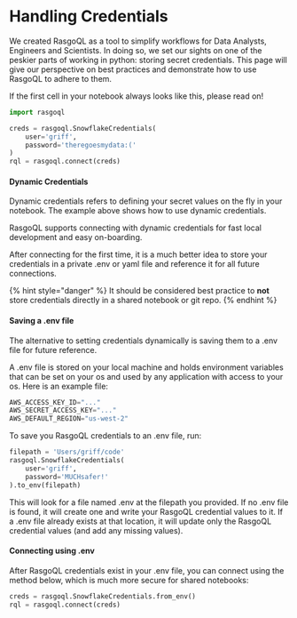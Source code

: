 # Handling Credentials

We created RasgoQL as a tool to simplify workflows for Data Analysts, Engineers and Scientists. In doing so, we set our sights on one of the peskier parts of working in python: storing secret credentials. This page will give our perspective on best practices and demonstrate how to use RasgoQL to adhere to them.

If the first cell in your notebook always looks like this, please read on!

```python
import rasgoql

creds = rasgoql.SnowflakeCredentials(
    user='griff',
    password='theregoesmydata:('
)
rql = rasgoql.connect(creds)
```

#### Dynamic Credentials

Dynamic credentials refers to defining your secret values on the fly in your notebook. The example above shows how to use dynamic credentials.

RasgoQL supports connecting with dynamic credentials for fast local development and easy on-boarding.

After connecting for the first time, it is a much better idea to store your credentials in a private .env or yaml file and reference it for all future connections.

{% hint style="danger" %}
It should be considered best practice to **not** store credentials directly in a shared notebook or git repo.
{% endhint %}

#### Saving a .env file

The alternative to setting credentials dynamically is saving them to a .env file for future reference.

A .env file is stored on your local machine and holds environment variables that can be set on your os and used by any application with access to your os. Here is an example file:

```python
AWS_ACCESS_KEY_ID="..."
AWS_SECRET_ACCESS_KEY="..."
AWS_DEFAULT_REGION="us-west-2"
```

To save you RasgoQL credentials to an .env file, run:

```python
filepath = 'Users/griff/code'
rasgoql.SnowflakeCredentials(
    user='griff',
    password='MUCHsafer!'
).to_env(filepath)
```

This will look for a file named .env at the filepath you provided. If no .env file is found, it will create one and write your RasgoQL credential values to it. If a .env file already exists at that location, it will update only the RasgoQL credential values (and add any missing values).

#### Connecting using .env

After RasgoQL credentials exist in your .env file, you can connect using the method below, which is much more secure for shared notebooks:

```python
creds = rasgoql.SnowflakeCredentials.from_env()
rql = rasgoql.connect(creds)
```
